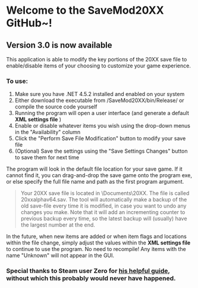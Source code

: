 # Welcome to the SaveMod20XX GitHub~!
## Version 3.0 is now available

This application is able to modify the key portions of the 20XX save file to enable/disable items of your choosing to customize your game experience.

### To use:
1. Make sure you have .NET 4.5.2 installed and enabled on your system
2. Either download the executable from /SaveMod20XX/bin/Release/ or compile the source code yourself
3. Running the program will open a user interface (and generate a default **XML settings file** )
4. Enable or disable whatever items you wish using the drop-down menus in the "Availability" column
5. Click the "Perform Save File Modification" button to modify your save file
6. (Optional) Save the settings using the "Save Settings Changes" button to save them for next time

The program will look in the default file location for your save game. If it cannot find it, you can drag-and-drop the save game onto the program exe, or else specify the full file name and path as the first program argument.

> Your 20XX save file is located in \Documents\20XX\. The file is called 20xxalphav64.sav. The tool will automatically make a backup of the old save-file every time it is modified, in case you want to undo any changes you make. Note that it will add an incrementing counter to previous backup every time, so the latest backup will (usually) have the largest number at the end.


In the future, when new items are added or when item flags and locations within the file change, simply adjust the values within the **XML settings file** to continue to use the program. No need to recompile! Any items with the name "Unknown" will not appear in the GUI.


### Special thanks to Steam user Zero for [his helpful guide](http://steamcommunity.com/sharedfiles/filedetails/?id=776854746), without which this probably would never have happened.
